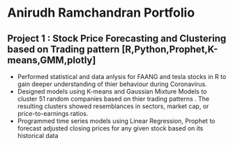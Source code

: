 # Anirudh Ramchandran Portfolio

## Project 1 : Stock Price Forecasting and Clustering based on Trading pattern [R,Python,Prophet,K-means,GMM,plotly] 	               
* Performed statistical and data anlysis for FAANG and tesla stocks in R to gain deeper understanding of thier behaviour during Coronavirus. 
*	Designed models using K-means and Gaussian Mixture Models to cluster 51 random companies based on thier trading patterns . The resulting clusters showed resemblances in sectors, market cap, or price-to-earnings ratios.
*	Programmed time series models using Linear Regression, Prophet to forecast adjusted closing prices for any given stock based on its historical data 



